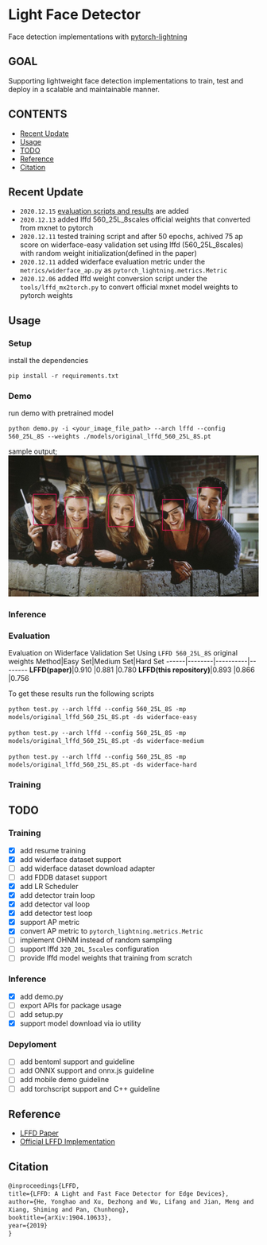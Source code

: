 # Light Face Detector
Face detection implementations with [pytorch-lightning](https://www.pytorchlightning.ai/)

## GOAL
Supporting lightweight face detection implementations to train, test and deploy in a scalable and maintainable manner.

## CONTENTS
- [Recent Update](#recent-update)
- [Usage](#usage)
- [TODO](#todo)
- [Reference](#reference)
- [Citation](#citation)

## Recent Update
* `2020.12.15` [evaluation scripts and results](#evaluation) are added
* `2020.12.13` added lffd 560_25L_8scales official weights that converted from mxnet to pytorch
* `2020.12.11` tested training script and after 50 epochs, achived 75 ap score on widerface-easy validation set using lffd (560_25L_8scales) with random weight initialization(defined in the paper)
* `2020.12.11` added widerface evaluation metric under the `metrics/widerface_ap.py` as `pytorch_lightning.metrics.Metric`
* `2020.12.06` added lffd weight conversion script under the `tools/lffd_mx2torch.py` to convert official mxnet model weights to pytorch weights

## Usage
### Setup
install the dependencies
```
pip install -r requirements.txt
```

### Demo
run demo with pretrained model
```
python demo.py -i <your_image_file_path> --arch lffd --config 560_25L_8S --weights ./models/original_lffd_560_25L_8S.pt
```
sample output;
![alt text](resources/friends.jpg)

### Inference

### Evaluation
Evaluation on Widerface Validation Set Using `LFFD 560_25L_8S` original weights
Method|Easy Set|Medium Set|Hard Set
------|--------|----------|--------
**LFFD(paper)**|0.910     |0.881       |0.780
**LFFD(this repository)**|0.893     |0.866       |0.756

To get these results run the following scripts
```
python test.py --arch lffd --config 560_25L_8S -mp models/original_lffd_560_25L_8S.pt -ds widerface-easy

python test.py --arch lffd --config 560_25L_8S -mp models/original_lffd_560_25L_8S.pt -ds widerface-medium

python test.py --arch lffd --config 560_25L_8S -mp models/original_lffd_560_25L_8S.pt -ds widerface-hard
```

### Training

## TODO
### Training
- [x] add resume training
- [x] add widerface dataset support
- [ ] add widerface dataset download adapter
- [ ] add FDDB dataset support
- [x] add LR Scheduler
- [x] add detector train loop
- [x] add detector val loop
- [x] add detector test loop
- [x] support AP metric
- [x] convert AP metric to `pytorch_lightning.metrics.Metric`
- [ ] implement OHNM instead of random sampling
- [ ] support lffd `320_20L_5scales` configuration
- [ ] provide lffd model weights that training from scratch

### Inference
- [x] add demo.py
- [ ] export APIs for package usage
- [ ] add setup.py
- [x] support model download via io utility

### Depyloment
- [ ] add bentoml support and guideline
- [ ] add ONNX support and onnx.js guideline
- [ ] add mobile demo guideline
- [ ] add torchscript support and C++ guideline

## Reference
- [LFFD Paper](https://arxiv.org/pdf/1904.10633.pdf)
- [Official LFFD Implementation](https://github.com/YonghaoHe/A-Light-and-Fast-Face-Detector-for-Edge-Devices)

## Citation
```
@inproceedings{LFFD,
title={LFFD: A Light and Fast Face Detector for Edge Devices},
author={He, Yonghao and Xu, Dezhong and Wu, Lifang and Jian, Meng and Xiang, Shiming and Pan, Chunhong},
booktitle={arXiv:1904.10633},
year={2019}
}
```
